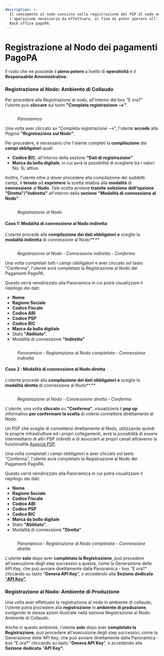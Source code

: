 ```yaml
---
description: >-
  Il censimento al nodo consiste nella registrazione del PSP al nodo ed è
  l'operazione necessaria da effettuare, al fine di poter operare all'interno di
  Back office pagoPA.
---
```


# Registrazione al Nodo dei pagamenti PagoPA

Il ruolo che ne possiede il **pieno potere** a livello di **operatività** è il **Responsabile Amministrativo.**

### Registrazione al Nodo: Ambiente di Collaudo

Per procedere alla Registrazione al nodo, all'interno del box "E ora?" l'utente può **cliccare** sul tasto **"Completa registrazione -->"**.

<figure><img src="../../.gitbook/assets/image (97).png" alt=""><figcaption><p><em>Panoramica</em></p></figcaption></figure>

Una volta aver cliccato su "Completa registrazione -->", l'utente **accede** alla _Pagina **"Registrazione sul Nodo"**._

Per procedere, è necessario che l'utente completi la **compilazione** dei **campi obbligatori** quali:

* **Codice BIC**, all'interno della sezione **"Dati di registrazione"**
* **Marca da bollo digitale**, in cui avrà la possibilità di scegliere tra i valori: No; Si, attiva.

Inoltre, l'utente oltre a dover procedere alla compilazione dei suddetti campi, è **tenuto** ad **esprimere** la scelta relativa alla **modalità** di **connessione** al **Nodo**. Tale scelta avviene **tramite** **selezione** **dell'opzione "Diretta"/"Indiretta"** all'interno della **sezione** **"Modalità di connessione al Nodo"**.

<figure><img src="../../.gitbook/assets/image (144).png" alt=""><figcaption><p><em>Registrazione al Nodo</em></p></figcaption></figure>

#### Caso 1: Modalità di connessione al Nodo indiretta

L'utente procede alla **compilazione dei dati obbligatori e** sceglie la **modalità indiretta** di connessione al Nodo**.**

<figure><img src="../../.gitbook/assets/image (7).png" alt=""><figcaption><p><em>Registrazione al Nodo - Connessione indiretta - Conferma</em></p></figcaption></figure>

Una volta completati tutti i campi obbligatori e aver cliccato sul tasto "Conferma", l'utente avrà completato la Registrazione al Nodo dei Pagamenti PagoPA.

Questo verrà reindirizzato alla Panoramica in cui potrà visualizzare il riepilogo dei dati:

* **Nome**
* **Ragione Sociale**
* **Codice Fiscale**
* **Codice ABI**
* **Codice PSP**
* **Codice BIC**
* **Marca da bollo digitale**
* Stato **"Abilitato".**
* Modalità di connessione **"Indiretta"**

<figure><img src="../../.gitbook/assets/image (146).png" alt=""><figcaption><p><em>Panoramica - Registrazione al Nodo completata - Connessione indiretta</em></p></figcaption></figure>

#### Caso 2 : Modalità di connessione al Nodo diretta

L'utente procede alla **compilazione dei dati obbligatori e** sceglie la **modalità diretta** di connessione al Nodo**.**

<figure><img src="../../.gitbook/assets/image (8).png" alt=""><figcaption><p><em>Registrazione al Nodo - Connessione diretta - Conferma</em></p></figcaption></figure>

L'utente, una volta **cliccato** su **"Conferma"**, visualizzerà il **pop up** informativo **per confermare la scelta** di volersi connettere direttamente al Nodo.&#x20;

&#x20;Un PSP che sceglie di connettersi direttamente al Nodo, utilizzando quindi le proprie infrastrutture ed i propri collegamenti, avrà la possibilità di essere intermediario di altri PSP indiretti e di associarli ai propri canali attraverso la funzionalità [Associa PSP](canale/associazione-di-un-psp-al-canale.md).

Una volta completati i campi obbligatori e aver cliccato sul tasto "Conferma", l'utente avrà completato la Registrazione al Nodo dei Pagamenti PagoPA.

Questo verrà reindirizzato alla Panoramica in cui potrà visualizzare il riepilogo dei dati:

* **Nome**
* **Ragione Sociale**
* **Codice Fiscale**
* **Codice ABI**
* **Codice PSP**
* **Codice BIC**
* **Marca da bollo digitale**
* Stato **"Abilitato".**
* Modalità di connessione **"Diretta"**

<figure><img src="../../.gitbook/assets/image (148).png" alt=""><figcaption><p><em>Panoramica - Registrazione al Nodo completata - Connessione diretta</em></p></figcaption></figure>



L'utente **solo** dopo aver **completato la Registrazione**, può procedere all'esecuzione degli step successivi a questa, come la Generazione delle API Key, che può avviare direttamente dalla Panoramica - box "E ora?" cliccando su tasto "**Genera API Key**", o accedendo alla **Sezione** **dedicata**[ "**API Key"**](generazione-api-key.md)**.**

### Registrazione al Nodo: Ambiente di Produzione

Una volta aver effettuato la registrazione al nodo in ambiente di collaudo, l'utente potrà procedere alla **registrazione** in **ambiente di produzione**, svolgendo le stesse azioni illustrate nella sezione Registrazione al Nodo: Ambiente di Collaudo.

Anche in questo ambiente, l'utente **solo** dopo aver **completato la Registrazione**, può procedere all'esecuzione degli step successivi, come la Generazione delle API Key, che può avviare direttamente dalla Panoramica - box "E ora?" cliccando su tasto "**Genera API Key**", o accedendo alla **Sezione** **dedicata** "**API Key".**&#x20;

####
